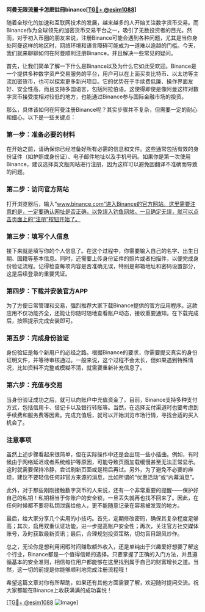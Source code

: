**阿曼无限流量卡怎麽註冊binance[[TG💪+ @esim1088](https://t.me/s/esim1088)]**

随着全球化的加速和互联网技术的发展，越来越多的人开始关注数字货币交易。而Binance作为全球领先的加密货币交易平台之一，吸引了无数投资者的目光。然而，对于初入币圈的朋友来说，注册Binance可能会遇到各种问题，尤其是当你身处阿曼这样的地区时，网络环境和语言障碍可能成为一道难以逾越的门槛。今天，我们就来聊聊如何在阿曼顺利注册Binance，并且解决一些常见的疑问。

首先，让我们简单了解一下什么是Binance以及为什么它如此受欢迎。Binance是一个提供多种数字资产交易服务的平台，用户可以在上面买卖比特币、以太坊等主流加密货币，也可以探索更多新兴项目。它的优势在于手续费低廉、操作界面友好、安全性高，而且支持多国语言，包括阿拉伯语。这使得即使是像阿曼这样对数字货币接受度相对较低的地方，也能通过Binance参与国际金融市场的投资。

那么，具体该如何在阿曼注册Binance呢？其实步骤并不复杂，但需要一定的耐心和细心。以下是一些关键点：

### 第一步：准备必要的材料

在开始之前，请确保你已经准备好所有必需的信息和文件。这些通常包括有效的身份证件（如护照或身份证）、电子邮件地址以及手机号码。如果你是第一次使用Binance，建议选择英文版网站进行注册，因为这样可以避免因翻译不准确而导致的问题。

### 第二步：访问官方网站

打开浏览器后，输入“www.binance.com”进入Binance的官方网站。这里需要注意的是，一定要确认网址是否正确，以免误入钓鱼网站。一旦确定无误，就可以点击页面上的“注册”按钮开始了。

### 第三步：填写个人信息

接下来就是填写你的个人信息了。在这个过程中，你需要输入自己的名字、出生日期、国籍等基本信息。同时，还需要上传身份证件的照片或者扫描件，以便完成身份验证流程。记得检查每项内容是否准确无误，特别是邮箱地址和密码设置部分，这是后续登录的重要凭证。

### 第四步：下载并安装官方APP

为了方便日常管理和交易，强烈推荐大家下载Binance提供的官方应用程序。这款应用不仅功能齐全，还能让你随时随地查看账户动态，接收重要通知。在下载完成后，按照提示完成安装即可。

### 第五步：完成身份验证

身份验证是每个新用户的必经之路。根据Binance的要求，你需要提交真实的身份证明文件，并等待审核通过。一般来说，这个过程不会太长，但如果遇到特殊情况，比如资料不完整或模糊不清，就需要重新补充信息了。

### 第六步：充值与交易

当身份验证成功之后，就可以向账户中充值资金了。目前，Binance支持多种支付方式，包括信用卡、借记卡以及银行转账等。当然，在选择支付渠道时也要考虑到手续费和服务费等因素。完成充值后，就可以开始浏览市场行情，寻找合适的买入机会了。

### 注意事项

虽然上述步骤看起来很简单，但在实际操作中还是会出现一些小插曲。例如，有时候由于网络延迟或者系统维护等原因，可能导致页面加载缓慢甚至无法正常显示。这时就需要保持冷静，尝试刷新页面或是稍后再试。另外，为了避免不必要的麻烦，建议不要轻信任何非官方来源的消息，比如所谓的“优惠活动”或“内幕消息”。

此外，对于那些刚刚接触数字货币的人来说，还有一个非常重要的提醒——保护好自己的私钥！私钥相当于你账户的安全锁，一旦丢失就再也找不回来了。因此，在任何时候都不要将私钥泄露给他人，更不能随意记录在容易被发现的地方。

最后，给大家分享几个实用的小技巧。首先，定期修改密码，确保其复杂程度足够高；其次，启用双重认证功能，进一步提高账户安全性；再次，关注官方社交媒体账号，及时获取最新资讯；最后，合理规划投资策略，切勿盲目跟风炒作。

总之，无论你是想利用闲暇时间赚取额外收入，还是单纯出于兴趣爱好想要了解这个行业，Binance都是一个值得信赖的选择。只要掌握了正确的入门方法，并且遵循基本的安全准则，相信每位用户都能够在这里找到属于自己的财富增长之道。当然，这一切的前提是你能够顺利地完成注册流程哦！

希望这篇文章对你有所帮助，如果还有其他方面需要了解，欢迎随时提问交流。祝大家都能在Binance上收获满满的成功喜悦！

[[TG💪+ @esim1088](https://t.me/s/esim1088) ![Image](https://i.postimg.cc/4NQfJmqS/Snipaste-2025-05-13-00-14-12.png)]